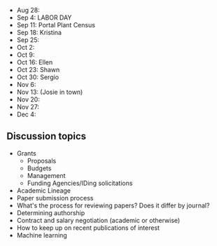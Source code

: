 * Aug 28:
* Sep 4: LABOR DAY
* Sep 11: Portal Plant Census
* Sep 18: Kristina
* Sep 25: 
* Oct 2:
* Oct 9:
* Oct 16: Ellen
* Oct 23: Shawn
* Oct 30: Sergio
* Nov 6:
* Nov 13: (Josie in town)
* Nov 20: 
* Nov 27: 
* Dec 4: 

## Discussion topics

* Grants
    * Proposals
    * Budgets
    * Management
    * Funding Agencies/IDing solicitations
* Academic Lineage
* Paper submission process
* What's the process for reviewing papers? Does it differ by journal?
* Determining authorship
* Contract and salary negotiation (academic or otherwise)
* How to keep up on recent publications of interest
* Machine learning
